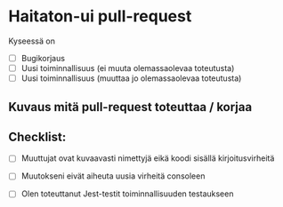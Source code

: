 
# Haitaton-ui pull-request

Kyseessä on

- [ ] Bugikorjaus
- [ ] Uusi toiminnallisuus (ei muuta olemassaolevaa toteutusta)
- [ ] Uusi toiminnallisuus (muuttaa jo olemassaolevaa toteutusta)

## Kuvaus mitä pull-request toteuttaa / korjaa

## Checklist:

- [ ] Muuttujat ovat kuvaavasti nimettyjä eikä koodi sisällä kirjoitusvirheitä
- [ ] Muutokseni eivät aiheuta uusia virheitä consoleen
- [ ] Olen toteuttanut Jest-testit toiminnallisuuden testaukseen


